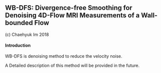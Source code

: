 ## WB-DFS: Divergence-free Smoothing for Denoising 4D-Flow MRI Measurements of a Wall-bounded Flow
(c) Chaehyuk Im 2018

#### Introduction
WB-DFS is denoising method to reduce the velocity noise.

A Detailed description of this method will be provided in the future.
